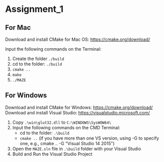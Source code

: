 # Assignment_1

## For Mac

Download and install CMake for Mac OS: https://cmake.org/download/

Input the following commands on the Terminal:

1. Create the folder `./build`
2. cd to the folder: `./build`
3. `cmake ..`
4. `make`
5. `./MAZE`

## For Windows

Download and install CMake for Windows: https://cmake.org/download/
Download and install Visual Studio: https://visualstudio.microsoft.com/

1. Copy `.\win\glut32.dll` to `C:\WINDOWS\SysWOW64\`
2. Input the following commands on the CMD Terminal:
   - cd to the folder: `.\build`
   - `cmake ..` (if you have more than one VS version, using -G to specify one, e.g., cmake .. -G "Visual Studio 14 2015")
3. Open the `MAZE.sln` file in `.\build` folder with your Visual Studio
4. Build and Run the Visual Studio Project
